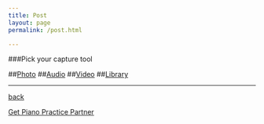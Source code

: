 ```yaml
---
title: Post
layout: page
permalink: /post.html

---
```

###Pick your capture tool


##[Photo](post_photo.html)
##[Audio](post_audio.html)
##[Video](post_video.html)
##[Library](post_library.html)


***

[back](A1_G1_pathway2)


[Get Piano Practice Partner](https://itunes.apple.com/gb/app/abrsm-piano-practice-partner/id891238739?mt=8)
